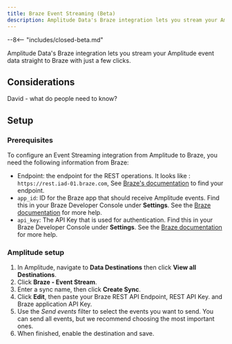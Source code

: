 ```yaml
---
title: Braze Event Streaming (Beta)
description: Amplitude Data's Braze integration lets you stream your Amplitude event data straight to Braze with just a few clicks.
---
```


--8<-- "includes/closed-beta.md"

Amplitude Data's Braze integration lets you stream your Amplitude event data straight to Braze with just a few clicks.

## Considerations

David - what do people need to know?

## Setup

### Prerequisites

To configure an Event Streaming integration from Amplitude to Braze, you need the following information from Braze:

- Endpoint: the endpoint for the REST operations. It looks like : `https://rest.iad-01.braze.com`, See [Braze's documentation](https://www.braze.com/docs/api/basics/#endpoints) to find your endpoint.
- `app_id`: ID for the Braze app that should receive Amplitude events. Find this in your Braze Developer Console under **Settings**. See the [Braze documentation](https://www.braze.com/docs/api/api_key/#where-can-i-find-it-1) for more help.
- `api_key`: The API Key that is used for authentication. Find this in your Braze Developer Console under **Settings**. See the [Braze documentation](https://www.braze.com/docs/api/api_key/#where-can-i-find-it) for more help.

### Amplitude setup 

1. In Amplitude, navigate to **Data Destinations** then click **View all Destinations**.
2. Click **Braze - Event Stream**.
3. Enter a sync name, then click **Create Sync**.
4. Click **Edit**, then paste your Braze REST API Endpoint, REST API Key. and Braze application API Key.
5. Use the _Send events_ filter to select the events you want to send. You can send all events, but we recommend choosing the most important ones. 
6. When finished, enable the destination and save.
